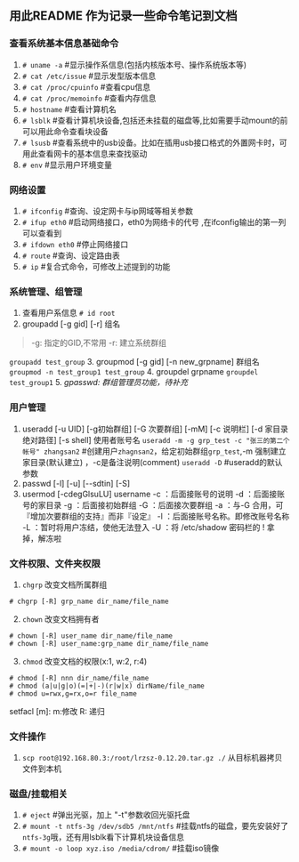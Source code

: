 ## 用此README 作为记录一些命令笔记到文档

### 查看系统基本信息基础命令
1. `# uname -a`	#显示操作系信息(包括内核版本号、操作系统版本等)
2. `# cat /etc/issue`		#显示发型版本信息
3. `# cat /proc/cpuinfo`	#查看cpu信息
4. `# cat /proc/memoinfo`	#查看内存信息
5. `# hostname`	#查看计算机名
6. `# lsblk`	#查看计算机块设备,包括还未挂载的磁盘等,比如需要手动mount的前可以用此命令查看块设备
7. `# lsusb`	#查看系统中的usb设备。比如在插用usb接口格式的外置网卡时，可用此查看网卡的基本信息来查找驱动
8. `# env`	#显示用户环境变量

### 网络设置
1. `# ifconfig`	#查询、设定网卡与ip网域等相关参数
2. `# ifup eth0`	#启动网络接口，eth0为网络卡的代号 ,在ifconfig输出的第一列可以查看到
3. `# ifdown eth0`	#停止网络接口
4. `# route`	#查询、设定路由表
5. `# ip`	#复合式命令，可修改上述提到的功能

### 系统管理、组管理
1. 查看用户系信息 `# id root`
2. groupadd [-g gid] [-r] 组名
> -g: 指定的GID,不常用
  -r: 建立系统群组

`groupadd test_group`
3. groupmod [-g gid] [-n new_grpname] 群组名
`groupmod -n test_group1 test_group`
4. groupdel grpname
`groupdel test_group1`
5. *gpasswd: 群组管理员功能，待补充*

### 用户管理
1. useradd [-u UID] [-g初始群组] [-G 次要群组] [-mM] [-c 说明栏] [-d 家目录绝对路径] [-s shell] 使用者账号名
`useradd -m -g grp_test -c "张三的第二个帐号" zhangsan2`  #创建用户`zhagnsan2`，给定初始群组`grp_test`,-m 强制建立家目录(默认建立) ，-c是备注说明(comment)
`useradd -D`   #useradd的默认参数
2. passwd [-l] [-u] [--sdtin] [-S] 
3. usermod [-cdegGlsuLU] username
-c  ：后面接账号的说明
-d  ：后面接账号的家目录
-g  ：后面接初始群组
-G  ：后面接次要群组
-a  ：与-G 合用，可『增加次要群组的支持』而非『设定』
-l  ：后面接账号名称。即修改账号名称
-L  ：暂时将用户冻结，使他无法登入
-U  ：将 /etc/shadow 密码栏的 ! 拿掉，解冻啦


### 文件权限、文件夹权限
1. `chgrp` 改变文档所属群组
```
# chgrp [-R] grp_name dir_name/file_name
```
2. `chown` 改变文档拥有者
```
# chown [-R] user_name dir_name/file_name
# chown [-R] user_name:grp_name dir_name/file_name
```
3. `chmod` 改变文档的权限(x:1, w:2, r:4)
```
# chmod [-R] nnn dir_name/file_name
# chmod (a|u|g|o)(=|+|-)(r|w|x) dirName/file_name
# chmod u=rwx,g=rx,o=r file_name
```


setfacl [m]:
	m:修改
	R: 递归

### 文件操作 
1. `scp root@192.168.80.3:/root/lrzsz-0.12.20.tar.gz ./` 从目标机器拷贝文件到本机


### 磁盘/挂载相关
1. `# eject` 	#弹出光驱，加上 "-t"参数收回光驱托盘
2. `# mount -t ntfs-3g /dev/sdb5 /mnt/ntfs`	#挂载ntfs的磁盘，要先安装好了`ntfs-3g`哦，还有用lsblk看下计算机块设备信息
3. `# mount -o loop xyz.iso /media/cdrom/`	#挂载iso镜像
